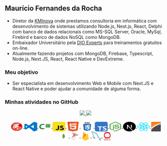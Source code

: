 ## Maurício Fernandes da Rocha

- Diretor da [KMInova](https://kminova.dev) onde prestamos consultoria em informática com desenvolvimento de sistemas utilizando Node.js, Nest.js, React, Delphi com banco de dados relacionais como MS-SQL Server, Oracle, MySql, Firebird e banco de dados NoSQL como MongoDB.
- Embaixador Universitário pela [DIO Experts](https://dio.me/sign-up?ref=8QDRNPHWXD) para treinamentos gratuitos on-line.
- Atualmente fazendo projetos com MongoDB, Firebase, Typescript, Node.js, Next.JS, React, React Native e DevExtreme.

### Meu objetivo

- Ser especialista em desenvolvimento Web e Mobile com Next.JS e React Native e poder ajudar a comunidade de alguma forma.

### Minhas atividades no GitHub

<div align="center">
  <a href="https://github.com/mauriciorocha1968">
  <img height="160em" src="https://github-readme-stats.vercel.app/api?username=mauriciorocha1968&show_icons=true&theme=dark&include_all_commits=true&count_private=true"/>
  <img height="160em" src="https://github-readme-stats.vercel.app/api/top-langs/?username=mauriciorocha1968&layout=compact&langs_count=7&theme=dark"/>
</div>
<br> 
<div align="center">
  <div style="display: inline_block">
    <a href="https://www.embarcadero.com/br/products/delphi">
      <img align="center" alt="Mfr-Delphi" height="30" width="40"  src="https://github.com/mauriciorocha1968/mauriciorocha1968/blob/main/Imagens/delphi-svgrepo-com.svg">
    </a>
    <a href="https://code.visualstudio.com/">
      <img align="center" alt="Mfr-VCode" height="30" width="40"  src="https://github.com/mauriciorocha1968/mauriciorocha1968/blob/main/Imagens/visual-studio-code-logo-svgrepo-com.svg">  
    </a>
    <a href="https://learn.microsoft.com/pt-br/dotnet/csharp/">
      <img align="center" alt="Mfr-Csharp" height="30" width="40"  src="https://github.com/mauriciorocha1968/mauriciorocha1968/blob/main/Imagens/csharp-svgrepo-com.svg">
    </a>
    <a href="https://developer.mozilla.org/pt-BR/docs/Web/JavaScript">
      <img align="center" alt="Mfr-Javascript" height="30" width="40"  src="https://github.com/mauriciorocha1968/mauriciorocha1968/blob/main/Imagens/javascript-svgrepo-com.svg">
    </a>
    <a href="https://www.w3c.br/Cursos/CursoHTML5">
      <img align="center" alt="Mfr-Html5" height="30" width="40"  src="https://github.com/mauriciorocha1968/mauriciorocha1968/blob/main/Imagens/html5-svgrepo-com.svg">
    </a>
    <a href="https://www.w3c.br/Cursos/CursoCSS3/">
      <img align="center" alt="Mfr-Css3" height="30" width="40"  src="https://github.com/mauriciorocha1968/mauriciorocha1968/blob/main/Imagens/css3-logo-svgrepo-com.svg">
    </a>
    <a href="https://www.typescriptlang.org/">
      <img align="center" alt="Mfr-Typescript" height="30" width="40"  src="https://github.com/mauriciorocha1968/mauriciorocha1968/blob/main/Imagens/typescript-svgrepo-com.svg">  
    </a>
    <a href="https://nodejs.org/en/">
      <img align="center" alt="Mfr-Node" height="30" width="40"  src="https://github.com/mauriciorocha1968/mauriciorocha1968/blob/main/Imagens/nodejs-icon-svgrepo-com.svg">
    </a>
    <a href="https://nextjs.org/">
      <img align="center" alt="Mfr-Next" height="30" width="40"  src="https://github.com/mauriciorocha1968/mauriciorocha1968/blob/main/Imagens/next-js-svgrepo-com.svg">
    </a>
    <a href="https://reactnative.dev/">
      <img align="center" alt="Mfr-ReactNative" height="30" width="40"  src="https://github.com/mauriciorocha1968/mauriciorocha1968/blob/main/Imagens/react-svgrepo-com.svg">
    </a>
    <a href="https://www.devexpress.com/">
      <img align="center" alt="Mfr-DevExpress" height="30" width="30"  src="https://github.com/mauriciorocha1968/mauriciorocha1968/blob/main/Imagens/devexpress.png">
    </a>
  </div>
  <div align="center">
    <a href="https://www.mongodb.com/home">
      <img align="center" alt="Mfr-MongoDB" height="30" width="30"  src="https://github.com/mauriciorocha1968/mauriciorocha1968/blob/main/Imagens/mongo-db.png">
    </a>
    <a href="https://www.microsoft.com/pt-br/sql-server">
      <img align="center" alt="Mfr-SqlServer" height="30" width="30"  src="https://github.com/mauriciorocha1968/mauriciorocha1968/blob/main/Imagens/microsoft-sql-server.png">
    </a>
    <a href="https://firebase.google.com/?hl=pt">
      <img align="center" alt="Mfr-Firebase" height="30" width="30"  src="https://github.com/mauriciorocha1968/mauriciorocha1968/blob/main/Imagens/firebase.png">
    </a>
    <a href="https://www.mysql.com/">
      <img align="center" alt="Mfr-MySql" height="30" width="30"  src="https://github.com/mauriciorocha1968/mauriciorocha1968/blob/main/Imagens/mysql.png">
    </a>
    <a href="https://www.oracle.com/br/database/">
      <img align="center" alt="Mfr-Oracle" height="30" width="30"  src="https://github.com/mauriciorocha1968/mauriciorocha1968/blob/main/Imagens/oracle.png">
    </a>
  </div>
</div>
